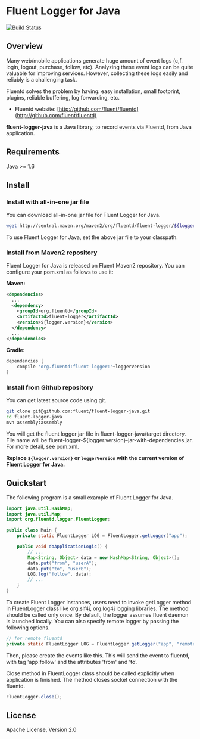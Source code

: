 # Fluent Logger for Java

[![Build Status](https://travis-ci.org/fluent/fluent-logger-java.svg?branch=master)](https://travis-ci.org/fluent/fluent-logger-java)

## Overview

Many web/mobile applications generate huge amount of event logs (c,f. login,
logout, purchase, follow, etc).  Analyzing these event logs can be quite
valuable for improving services.  However, collecting these logs easily and 
reliably is a challenging task.

Fluentd solves the problem by having: easy installation, small footprint, plugins,
reliable buffering, log forwarding, etc.

  * Fluentd website: [http://github.com/fluent/fluentd](http://github.com/fluent/fluentd)

**fluent-logger-java** is a Java library, to record events via Fluentd, from Java application.

## Requirements

Java >= 1.6

## Install

### Install with all-in-one jar file

You can download all-in-one jar file for Fluent Logger for Java.

```bash
wget http://central.maven.org/maven2/org/fluentd/fluent-logger/${logger.version}/fluent-logger-${logger.version}-jar-with-dependencies.jar   
```

To use Fluent Logger for Java, set the above jar file to your classpath.

### Install from Maven2 repository

Fluent Logger for Java is released on Fluent Maven2 repository.  You can 
configure your pom.xml as follows to use it:

**Maven:**

```xml
<dependencies>
  ...
  <dependency>
    <groupId>org.fluentd</groupId>
    <artifactId>fluent-logger</artifactId>
    <version>${logger.version}</version>
  </dependency>
  ...
</dependencies>
```

**Gradle:**

```gradle
dependencies {
    compile 'org.fluentd:fluent-logger:'+loggerVersion
}
```

### Install from Github repository

You can get latest source code using git.

```bash
git clone git@github.com:fluent/fluent-logger-java.git
cd fluent-logger-java
mvn assembly:assembly
```

You will get the fluent logger jar file in fluent-logger-java/target 
directory.  File name will be fluent-logger-${logger.version}-jar-with-dependencies.jar.
For more detail, see pom.xml.

**Replace `${logger.version}` or `loggerVersion` with the current version of Fluent Logger for Java.**

## Quickstart

The following program is a small example of Fluent Logger for Java.

```java
import java.util.HashMap;
import java.util.Map;
import org.fluentd.logger.FluentLogger;

public class Main {
    private static FluentLogger LOG = FluentLogger.getLogger("app");

    public void doApplicationLogic() {
        // ...
        Map<String, Object> data = new HashMap<String, Object>();
        data.put("from", "userA");
        data.put("to", "userB");
        LOG.log("follow", data);
        // ...
    }
}
```

To create Fluent Logger instances, users need to invoke getLogger method in 
FluentLogger class like org.slf4j, org.log4j logging libraries.  The method 
should be called only once.  By default, the logger assumes fluent daemon is 
launched locally.  You can also specify remote logger by passing the following 
options.  

```java
// for remote fluentd
private static FluentLogger LOG = FluentLogger.getLogger("app", "remotehost", port);
```

Then, please create the events like this.  This will send the event to fluentd, 
with tag 'app.follow' and the attributes 'from' and 'to'.

Close method in FluentLogger class should be called explicitly when application 
is finished.  The method closes socket connection with the fluentd.

```java
FluentLogger.close();
```

## License

Apache License, Version 2.0
